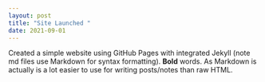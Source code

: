 ```yaml
---
layout: post
title: "Site Launched "
date: 2021-09-01
---
```

Created a simple website using GitHub Pages with integrated Jekyll (note md files use Markdown for syntax
formatting). **Bold** words. As Markdown is actually is a lot easier to use for writing posts/notes than raw
HTML.